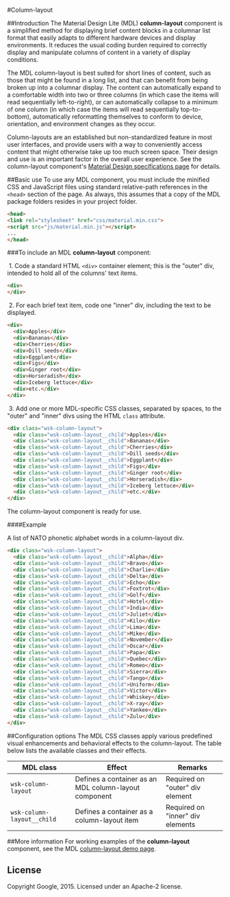 #Column-layout

##Introduction
The Material Design Lite (MDL) **column-layout** component is a simplified method for displaying brief content blocks in a columnar list format that easily adapts to different hardware devices and display environments. It reduces the usual coding burden required to correctly display and manipulate columns of content in a variety of display conditions. 

The MDL column-layout is best suited for short lines of content, such as those that might be found in a long list, and that can benefit from being broken up into a columnar display. The content can automatically expand to a comfortable width into two or three columns (in which case the items will read sequentially left-to-right), or can automatically collapse to a minimum of one column (in which case the items will read sequentially top-to-bottom), automatically reformatting themselves to conform to device, orientation, and environment changes as they occur.

Column-layouts are an established but non-standardized feature in most user interfaces, and provide users with a way to conveniently access content that might otherwise take up too much screen space. Their design and use is an important factor in the overall user experience. See the column-layout component's [Material Design specifications page](http://www.google.com/design/spec/components/column-layouts.html) for details. 

##Basic use
To use any MDL component, you must include the minified CSS and JavaScript files using standard relative-path references in the `<head>` section of the page. As always, this assumes that a copy of the MDL package folders resides in your project folder.

```html
<head>
<link rel="stylesheet" href="css/material.min.css">
<script src="js/material.min.js"></script>
...
</head>
```

###To include an MDL **column-layout** component:

&nbsp;1. Code a standard HTML `<div>` container element; this is the "outer" div, intended to hold all of the columns' text items.
```html
<div>
</div>
```
&nbsp;2. For each brief text item, code one "inner" div, including the text to be displayed.
```html
<div>
  <div>Apples</div>
  <div>Bananas</div>
  <div>Cherries</div>
  <div>Dill seeds</div>
  <div>Eggplant</div>
  <div>Figs</div>
  <div>Ginger root</div>
  <div>Horseradish</div>
  <div>Iceberg lettuce</div>
  <div>etc.</div>
</div>
```
&nbsp;3. Add one or more MDL-specific CSS classes, separated by spaces, to the "outer" and "inner" divs using the HTML `class` attribute.
```html
<div class="wsk-column-layout">
  <div class="wsk-column-layout__child">Apples</div>
  <div class="wsk-column-layout__child">Bananas</div>
  <div class="wsk-column-layout__child">Cherries</div>
  <div class="wsk-column-layout__child">Dill seeds</div>
  <div class="wsk-column-layout__child">Eggplant</div>
  <div class="wsk-column-layout__child">Figs</div>
  <div class="wsk-column-layout__child">Ginger root</div>
  <div class="wsk-column-layout__child">Horseradish</div>
  <div class="wsk-column-layout__child">Iceberg lettuce</div>
  <div class="wsk-column-layout__child">etc.</div>
</div>
```

The column-layout component is ready for use.

####Example

A list of NATO phonetic alphabet words in a column-layout div.

```html
<div class="wsk-column-layout">
  <div class="wsk-column-layout__child">Alpha</div>
  <div class="wsk-column-layout__child">Bravo</div>
  <div class="wsk-column-layout__child">Charlie</div>
  <div class="wsk-column-layout__child">Delta</div>
  <div class="wsk-column-layout__child">Echo</div>
  <div class="wsk-column-layout__child">Foxtrot</div>
  <div class="wsk-column-layout__child">Golf</div>
  <div class="wsk-column-layout__child">Hotel</div>
  <div class="wsk-column-layout__child">India</div>
  <div class="wsk-column-layout__child">Juliet</div>
  <div class="wsk-column-layout__child">Kilo</div>
  <div class="wsk-column-layout__child">Lima</div>
  <div class="wsk-column-layout__child">Mike</div>
  <div class="wsk-column-layout__child">November</div>
  <div class="wsk-column-layout__child">Oscar</div>
  <div class="wsk-column-layout__child">Papa</div>
  <div class="wsk-column-layout__child">Quebec</div>
  <div class="wsk-column-layout__child">Romeo</div>
  <div class="wsk-column-layout__child">Sierra</div>
  <div class="wsk-column-layout__child">Tango</div>
  <div class="wsk-column-layout__child">Uniform</div>
  <div class="wsk-column-layout__child">Victor</div>
  <div class="wsk-column-layout__child">Whiskey</div>
  <div class="wsk-column-layout__child">X-ray</div>
  <div class="wsk-column-layout__child">Yankee</div>
  <div class="wsk-column-layout__child">Zulu</div>
</div>
```

##Configuration options
The MDL CSS classes apply various predefined visual enhancements and behavioral effects to the column-layout. The table below lists the available classes and their effects.

| MDL class | Effect | Remarks |
|-----------|--------|---------|
| `wsk-column-layout` | Defines a container as an MDL column-layout component | Required on "outer" div element|
| `wsk-column-layout__child` | Defines a container as a column-layout item | Required on "inner" div elements|

##More information
For working examples of the **column-layout** component, see the MDL [column-layout demo page](www.github.com/google/material-design-lite/src/column-layout/demo.html).

## License

Copyright Google, 2015. Licensed under an Apache-2 license.

